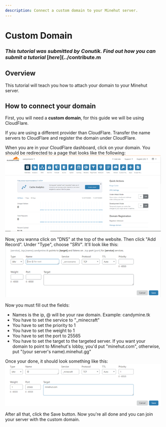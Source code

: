 ```yaml
---
description: Connect a custom domain to your Minehut server.
---
```


# Custom Domain

### _This tutorial was submitted by Conutik. Find out how you can submit a tutorial_ [_here_](../contribute.m

## Overview

This tutorial will teach you how to attach your domain to your Minehut server.

## How to connect your domain

First, you will need a **custom domain**, for this guide we will be using CloudFlare.

If you are using a different provider than CloudFlare. Transfer the name servers to CloudFlare and register the domain under CloudFlare.

When you are in your CloudFlare dashboard, click on your domain. You should be redirected to a page that looks like the following:
![](../.gitbook/assets/domain2.png)

Now, you wanna click on "DNS" at the top of the website. Then click "Add Record". Under "Type", choose "SRV". It'll look like this:
![](../.gitbook/assets/domain3.png)

Now you must fill out the fields:
- Names is the ip, @ will be your raw domain. Example: candymine.tk
- You have to set the service to "_minecraft"
- You have to set the priority to 1
- You have to set the weight to 1
- You have to set the port to 25565
- You have to set the target to the targeted server. If you want your domain to point to Minehut's lobby, you'd put "minehut.com", otherwise, put "(your server's name).minehut.gg"

Once your done, it should look something like this:
![](../.gitbook/assets/domain4.png)

After all that, click the Save button. Now you're all done and you can join your server with the custom domain.
